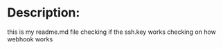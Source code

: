 # Description:

this is my readme.md file
checking if the ssh.key works
checking on how webhook works

